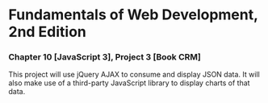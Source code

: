 # Fundamentals of Web Development, 2nd Edition
### Chapter 10 [JavaScript 3], Project 3 [Book CRM]
This project will use jQuery AJAX to consume and display JSON data. It will
also make use of a third-party JavaScript library to display charts of that data.

  

